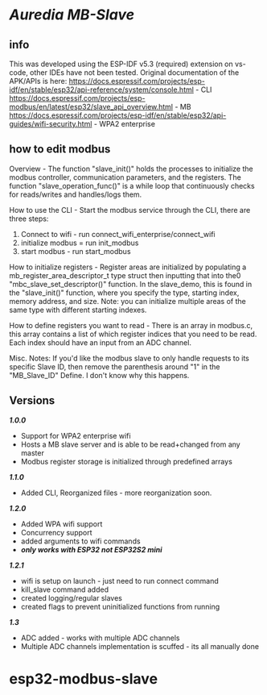 # _Auredia MB-Slave_

## info
This was developed using the ESP-IDF v5.3 (required) extension on vs-code, other IDEs have not been tested.
Original documentation of the APK/APIs is here:
https://docs.espressif.com/projects/esp-idf/en/stable/esp32/api-reference/system/console.html - CLI
https://docs.espressif.com/projects/esp-modbus/en/latest/esp32/slave_api_overview.html - MB
https://docs.espressif.com/projects/esp-idf/en/stable/esp32/api-guides/wifi-security.html - WPA2 enterprise

## how to edit modbus
Overview - 
  The function "slave_init()" holds the processes to initialize the modbus controller, communication parameters, and the registers.
  The function "slave_operation_func()" is a while loop that continuously checks for reads/writes and handles/logs them.

How to use the CLI - 
  Start the modbus service through the CLI, there are three steps:
  1. Connect to wifi - run connect_wifi_enterprise/connect_wifi
  2. initialize modbus = run init_modbus
  3. start modbus - run start_modbus

How to initialize registers - 
  Register areas are initialized by populating a mb_register_area_descriptor_t type struct then inputting that into the0 "mbc_slave_set_descriptor()" function.
  In the slave_demo, this is found in the "slave_init()" function, where you specify the type, starting index, memory address, and size.
  Note: you can initialize multiple areas of the same type with different starting indexes.

How to define registers you want to read - 
  There is an array in modbus.c, this array contains a list of which register indices that you need to be read. Each index should have an input from an ADC channel.
  
Misc. Notes:
  If you'd like the modbus slave to only handle requests to its specific Slave ID, then remove the parenthesis around "1" in the "MB_Slave_ID" Define. I don't know why this happens.

## Versions
  ***1.0.0***
 - Support for WPA2 enterprise wifi
 - Hosts a MB slave server and is able to be read+changed from any master
 - Modbus register storage is initialized through predefined arrays
   
  ***1.1.0***
 - Added CLI, Reorganized files - more reorganization soon.
   
  ***1.2.0***
 - Added WPA wifi support
 - Concurrency support
 - added arguments to wifi commands
 - ***only works with ESP32 not ESP32S2 mini***
   
  ***1.2.1***
 - wifi is setup on launch - just need to run connect command
 - kill_slave command added
 - created logging/regular slaves
 - created flags to prevent uninitialized functions from running

 ***1.3***
 - ADC added - works with multiple ADC channels
 - Multiple ADC channels implementation is scuffed - its all manually done


# esp32-modbus-slave
